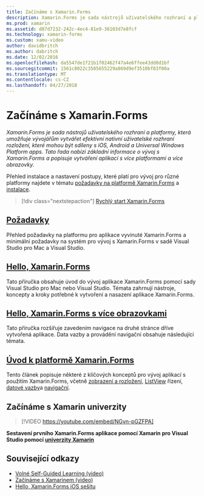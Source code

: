 ```yaml
---
title: Začínáme s Xamarin.Forms
description: Xamarin.Forms je sada nástrojů uživatelského rozhraní a platformy, která umožňuje vývojářům vytvářet efektivní nativní uživatelské rozhraní rozložení, které mohou být sdíleny s iOS, Android a Universal Windows Platform apps. Tato řada nabízí základní informace o vývoj s Xamarin.Forms a popisuje vytváření aplikací s více platformami a více obrazovky.
ms.prod: xamarin
ms.assetid: d87d7232-242c-4ec4-81e9-36103d7e8fcf
ms.technology: xamarin-forms
ms.custom: xamu-video
author: davidbritch
ms.author: dabritch
ms.date: 12/02/2016
ms.openlocfilehash: da5547de1f21b1f02462f47a4e6ffee43dd0d1bf
ms.sourcegitcommit: 1561c8022c3585655229a869d9ef3510bf83f00a
ms.translationtype: MT
ms.contentlocale: cs-CZ
ms.lasthandoff: 04/27/2018
---
```

# <a name="getting-started-with-xamarinforms"></a>Začínáme s Xamarin.Forms

_Xamarin.Forms je sada nástrojů uživatelského rozhraní a platformy, která umožňuje vývojářům vytvářet efektivní nativní uživatelské rozhraní rozložení, které mohou být sdíleny s iOS, Android a Universal Windows Platform apps. Tato řada nabízí základní informace o vývoj s Xamarin.Forms a popisuje vytváření aplikací s více platformami a více obrazovky._

Přehled instalace a nastavení postupy, které platí pro vývoj pro různé platformy najdete v tématu [požadavky na platformě Xamarin.Forms](installation.md) a [instalace](~/cross-platform/get-started/installation/index.md).

> [!div class="nextstepaction"]
> [Rychlý start Xamarin.Forms](~/xamarin-forms/get-started/hello-xamarin-forms/quickstart.md)



## <a name="requirementsinstallationmd"></a>[Požadavky](installation.md)

Přehled požadavky na platformu pro aplikace vyvinuté Xamarin.Forms a minimální požadavky na systém pro vývoj s Xamarin.Forms v sadě Visual Studio pro Mac a Visual Studio.

## <a name="hello-xamarinformsxamarin-formsget-startedhello-xamarin-formsindexmd"></a>[Hello, Xamarin.Forms](~/xamarin-forms/get-started/hello-xamarin-forms/index.md)

Tato příručka obsahuje úvod do vývoj aplikace Xamarin.Forms pomocí sady Visual Studio pro Mac nebo Visual Studio. Témata zahrnují nástroje, koncepty a kroky potřebné k vytvoření a nasazení aplikace Xamarin.Forms.

## <a name="hello-xamarinforms-multiscreenxamarin-formsget-startedhello-xamarin-forms-multiscreenindexmd"></a>[Hello, Xamarin.Forms s více obrazovkami](~/xamarin-forms/get-started/hello-xamarin-forms-multiscreen/index.md)

Tato příručka rozšiřuje zavedením navigace na druhé stránce dříve vytvořená aplikace. Data vazby a provádění navigační obsahuje následující témata.

## <a name="introduction-to-xamarinformsxamarin-formsget-startedintroduction-to-xamarin-formsmd"></a>[Úvod k platformě Xamarin.Forms](~/xamarin-forms/get-started/introduction-to-xamarin-forms.md)

Tento článek popisuje některé z klíčových konceptů pro vývoj aplikací s použitím Xamarin.Forms, včetně [zobrazení a rozložení](~/xamarin-forms/get-started/introduction-to-xamarin-forms.md#Views_and_Layouts), [ListView](~/xamarin-forms/get-started/introduction-to-xamarin-forms.md#Lists_in_Xamarin_Forms) řízení, [datové vazby](~/xamarin-forms/get-started/introduction-to-xamarin-forms.md#Data_Binding)a [navigační](~/xamarin-forms/get-started/introduction-to-xamarin-forms.md#Navigation).


## <a name="get-started-with-xamarin-university"></a>Začínáme s Xamarin univerzity

> [!VIDEO https://youtube.com/embed/NGvn-pGZFPA]

**Sestavení prvního Xamarin.Forms aplikace pomocí Xamarin pro Visual Studio pomocí [univerzity Xamarin](https://university.xamarin.com)**


## <a name="related-links"></a>Související odkazy

- [Volné Self-Guided Learning (video)](https://university.xamarin.com/self-guided)
- [Začínáme s Xamarinem (video)](https://developer.xamarin.com/videos/)
- [Hello, Xamarin.Forms iOS sešitu](https://developer.xamarin.com/workbooks/xamarin-forms/getting-started/GettingStartedWithXamarinForms-ios.workbook)
